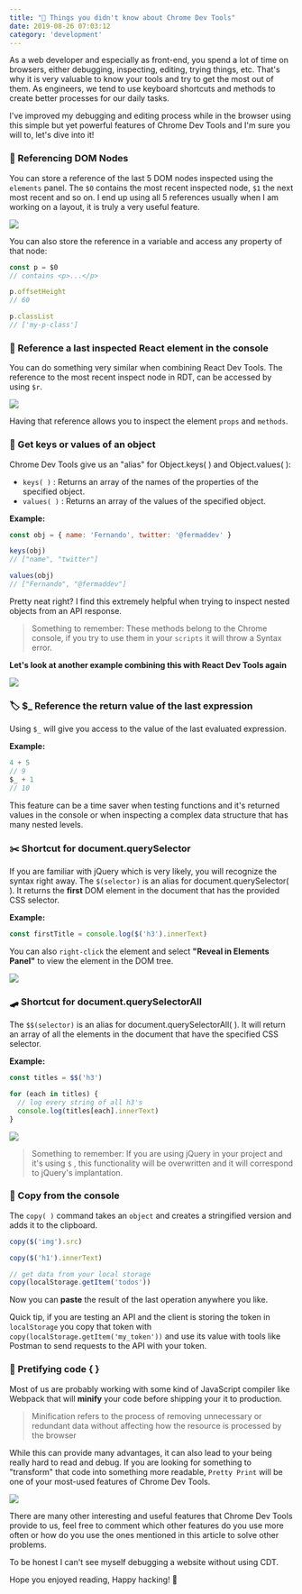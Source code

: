 ```yaml
---
title: "🔧 Things you didn't know about Chrome Dev Tools"
date: 2019-08-26 07:03:12
category: 'development'
---
```


As a web developer and especially as front-end, you spend a lot of time on browsers, either debugging, inspecting, editing, trying things, etc.
That's why it is very valuable to know your tools and try to get the most out of them. As engineers, we tend to use keyboard shortcuts and methods to create better processes for our daily tasks.

I've improved my debugging and editing process while in the browser using this simple but yet powerful features of Chrome Dev Tools and I'm sure you will to, let's dive into it!

### 📌 Referencing DOM Nodes

You can store a reference of the last 5 DOM nodes inspected using the `elements` panel.
The `$0` contains the most recent inspected node, `$1` the next most recent and so on.
I end up using all 5 references usually when I am working on a layout, it is truly a very useful feature.

![](./images/cdt/cdt00.gif)

You can also store the reference in a variable and access any property of that node:

```js
const p = $0
// contains <p>...</p>

p.offsetHeight
// 60

p.classList
// ['my-p-class']
```

### 📍 Reference a last inspected React element in the console

You can do something very similar when combining React Dev Tools. The reference to the most recent inspect node in RDT, can be accessed by using `$r`.

![](./images/cdt/cdt01.gif)

Having that reference allows you to inspect the element `props` and `methods`.

### 🔑 Get keys or values of an object

Chrome Dev Tools give us an "alias" for Object.keys( ) and Object.values( ):

- `keys( )` : Returns an array of the names of the properties of the specified object.
- `values( )` : Returns an array of the values of the specified object.

**Example:**

```js
const obj = { name: 'Fernando', twitter: '@fermaddev' }

keys(obj)
// ["name", "twitter"]

values(obj)
// ["Fernando", "@fermaddev"]
```

Pretty neat right? I find this extremely helpful when trying to inspect nested objects from an API response.

> Something to remember: These methods belong to the Chrome console, if you try to use them in your `scripts` it will throw a Syntax error.

**Let's look at another example combining this with React Dev Tools again**

![](./images/cdt/cdt02.gif)

### 🏷 \$\_ Reference the return value of the last expression

Using `$_` will give you access to the value of the last evaluated expression.

**Example:**

```js
4 + 5
// 9
$_ + 1
// 10
```

This feature can be a time saver when testing functions and it's returned values in the console or when inspecting a complex data structure that has many nested levels.

### ✂️ Shortcut for document.querySelector

If you are familiar with jQuery which is very likely, you will recognize the syntax right away. The `$(selector)` is an alias for document.querySelector( ).
It returns the **first** DOM element in the document that has the provided CSS selector.

**Example:**

```js
const firstTitle = console.log($('h3').innerText)
```

You can also `right-click` the element and select **"Reveal in Elements Panel"** to view the element in the DOM tree.

![](./images/cdt/cdt05.gif)

### 🛹 Shortcut for document.querySelectorAll

The `$$(selector)` is an alias for document.querySelectorAll( ). It will return an array of all the elements in the document that have the specified CSS selector.

**Example:**

```js
const titles = $$('h3')

for (each in titles) {
  // log every string of all h3's
  console.log(titles[each].innerText)
}
```

![](./images/cdt/cdt03.gif)

> Something to remember: If you are using jQuery in your project and it's using `$` , this functionality will be overwritten and it will correspond to jQuery's implantation.

### 🧲 Copy from the console

The `copy( )` command takes an `object` and creates a stringified version and adds it to the clipboard.

```js
copy($('img').src)

copy($('h1').innerText)

// get data from your local storage
copy(localStorage.getItem('todos'))
```

Now you can **paste** the result of the last operation anywhere you like.

Quick tip, if you are testing an API and the client is storing the token in `localStorage` you copy that token with `copy(localStorage.getItem('my_token'))` and use its value with tools like Postman to send requests to the API with your token.

### 💁‍ Pretifying code { }

Most of us are probably working with some kind of JavaScript compiler like Webpack that will **minify** your code before shipping your it to production.

> Minification refers to the process of removing unnecessary or redundant data without affecting how the resource is processed by the browser

While this can provide many advantages, it can also lead to your being really hard to read and debug.
If you are looking for something to "transform" that code into something more readable, `Pretty Print` will be one of your most-used features of Chrome Dev Tools.

![](./images/cdt/cdt04.gif)

There are many other interesting and useful features that Chrome Dev Tools provide to us, feel free to comment which other features do you use more often or how do you use the ones mentioned in this article to solve other problems.

To be honest I can't see myself debugging a website without using CDT.

Hope you enjoyed reading, Happy hacking! 👻
